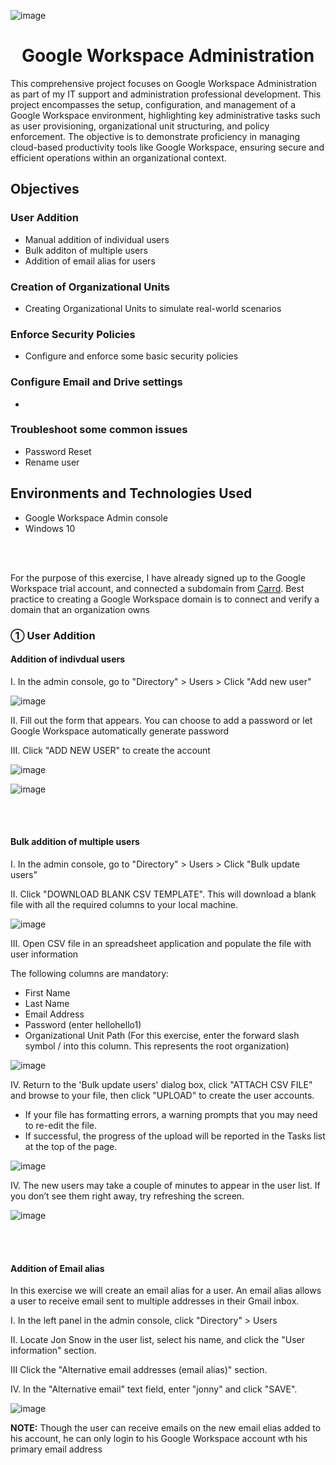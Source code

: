 ![image](https://github.com/user-attachments/assets/43e35afa-fe11-495c-b8c1-d927b8f5872b)


<h1 align = 'center'>Google Workspace Administration</h1>

<p> This comprehensive project focuses on Google Workspace Administration as part of my IT support and administration professional development. This project encompasses the setup, configuration, and management of a Google Workspace environment, highlighting key administrative tasks such as user provisioning, organizational unit structuring, and policy enforcement. The objective is to demonstrate proficiency in managing cloud-based productivity tools like Google Workspace, ensuring secure and efficient operations within an organizational context.</p>

<h2>Objectives</h2>
<h3>User Addition</h3>

- Manual addition of individual users
- Bulk additon of multiple users
- Addition of email alias for users
  
<h3>Creation of Organizational Units</h3>

- Creating Organizational Units to simulate real-world scenarios 

<h3>Enforce Security Policies</h3>

- Configure and enforce some basic security policies

<h3>Configure Email and Drive settings</h3>

- 

<h3>Troubleshoot some common issues</h3>

- Password Reset
- Rename user 

<h2>Environments and Technologies Used</h2>

- Google Workspace Admin console
- Windows 10

<br>
<br>


  For the purpose of this exercise, I have already signed up to the Google Workspace trial account, and connected a subdomain from [Carrd](https://carrd.co/).
  Best practice to creating a Google Workspace domain is to connect and verify a domain that an organization owns

<h3>&#9312; User Addition</h3>

<h4>Addition of indivdual users</h4>
  
  I. In the admin console, go to "Directory" > Users > Click "Add new user"

![image](https://github.com/user-attachments/assets/15a913a6-de70-4fa1-a272-20be4e149fdc)

  II. Fill out the form that appears. You can choose to add a password or let Google Workspace automatically generate password
  
 III. Click "ADD NEW USER" to create the account

  
![image](https://github.com/user-attachments/assets/341daa28-6de5-447f-8691-1f47b3097de4)

  ![image](https://github.com/user-attachments/assets/325f8224-aad2-451d-93e1-396f1de9837b)

 <br>
 <br>

 <h4>Bulk addition of multiple users</h4>
  
   I. In the admin console, go to "Directory" > Users > Click "Bulk update users"
  
   II. Click "DOWNLOAD BLANK CSV TEMPLATE". This will download a blank file with all the required columns to your local machine.
   
   ![image](https://github.com/user-attachments/assets/54be859f-ddbd-4119-ab64-b1ef1080c9aa)


   III. Open CSV file in an spreadsheet application and populate the file with user information
   
  The following columns are mandatory:
  - First Name
  - Last Name
  - Email Address
  - Password (enter hellohello1)
  - Organizational Unit Path (For this exercise, enter the forward slash symbol / into this column. This represents the root organization)

![image](https://github.com/user-attachments/assets/08ccaced-26f0-438c-8877-f1a06ec0929f)

IV. Return to the 'Bulk update users' dialog box, click "ATTACH CSV FILE" and browse to your
file, then click "UPLOAD" to  create the user accounts.

- If your file has formatting errors, a warning prompts that you may need to re-edit the file.
- If successful, the progress of the upload will be reported in the Tasks list at the top of the
page. 

![image](https://github.com/user-attachments/assets/a629508f-e716-4705-9054-84bbd6d0770e)


IV. The new users may take a couple of minutes to appear in the user list. If you don’t see them right away, try refreshing the screen.

![image](https://github.com/user-attachments/assets/dc2db5f9-8d7c-4baf-8744-41758459a0d6)

<br>
<br>

<h4>Addition of Email alias</h4>

In this exercise we will create an email alias for a user. An email alias allows a user to receive email sent to multiple addresses in their Gmail inbox.

I. In the left panel in the admin console, click "Directory" > Users

II. Locate Jon Snow in the user list, select his name, and click the "User information" section.

III Click the "Alternative email addresses (email alias)" section.

IV. In the "Alternative email" text field, enter "jonny" and click "SAVE".
   
   ![image](https://github.com/user-attachments/assets/705fff6b-cfe2-4629-b977-ff9965cd5830)

<strong>NOTE:</strong> Though the user can receive emails on the new email elias added to his account, he can only login to his Google Workspace account wth his primary email address


